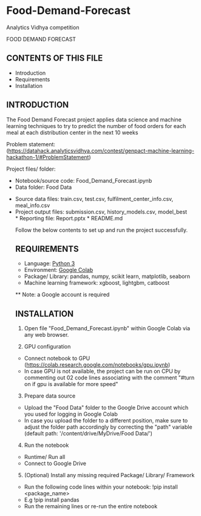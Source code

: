 # Food-Demand-Forecast
Analytics Vidhya competition

FOOD DEMAND FORECAST

CONTENTS OF THIS FILE
---------------------

 * Introduction
 * Requirements
 * Installation

INTRODUCTION
------------

The Food Demand Forecast project applies data science and machine learning techniques to try to predict the number of food orders for each meal at each distribution center in the next 10 weeks

Problem statement: (https://datahack.analyticsvidhya.com/contest/genpact-machine-learning-hackathon-1/#ProblemStatement)

Project files/ folder:
 * Notebook/source code: Food_Demand_Forecast.ipynb
 * Data folder: Food Data
 <ul>
  <li>Source data files: train.csv, test.csv, fulfilment_center_info.csv, meal_info.csv</li>
  <li>Project output files: submission.csv, history_models.csv, model_best</li>
 * Reporting file: Report.pptx
 * README.md

Follow the below contents to set up and run the project successfully.

REQUIREMENTS
------------

 * Language: [Python 3](https://www.python.org/downloads/)
 * Environment: [Google Colab](https://colab.research.google.com/)
 * Package/ Library: pandas, numpy, scikit learn, matplotlib, seaborn
 * Machine learning framework: xgboost, lightgbm, catboost
 
  ** Note: a Google account is required

INSTALLATION
------------

1. Open file "Food_Demand_Forecast.ipynb" within Google Colab via any web browser.

2. GPU configuration
 * Connect notebook to GPU (https://colab.research.google.com/notebooks/gpu.ipynb)
 * In case GPU is not available, the project can be run on CPU by commenting out 02 code lines 
   associating with the comment "#turn on if gpu is available for more speed"

3. Prepare data source
 * Upload the "Food Data" folder to the Google Drive account which you used for logging in 
   Google Colab
 * In case you upload the folder to a different position, make sure to adjust the folder path
   accordingly by correcting the "path" variable (default path: '/content/drive/MyDrive/Food Data/')

4. Run the notebook
 * Runtime/ Run all
 * Connect to Google Drive

5. (Optional) Install any missing required Package/ Library/ Framework
 * Run the following code lines within your notebook: !pip install <package_name> 
 * E.g !pip install pandas
 * Run the remaining lines or re-run the entire notebook
